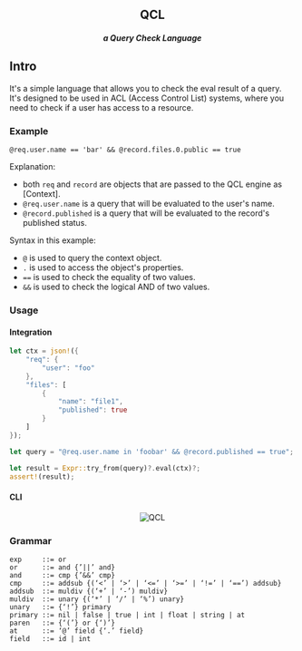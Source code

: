 <div align="center">
    <h2>QCL</h2>
    <h5>a Query Check Language</h5>
</div>

## Intro

It's a simple language that allows you to check the eval result of a query.  
It's designed to be used in ACL (Access Control List) systems, where you need to check if a user has access to a resource.

### Example

```qcl
@req.user.name == 'bar' && @record.files.0.public == true
```

Explanation:

- both `req` and `record` are objects that are passed to the QCL engine as [Context].
- `@req.user.name` is a query that will be evaluated to the user's name.
- `@record.published` is a query that will be evaluated to the record's published status.

Syntax in this example:

- `@` is used to query the context object.
- `.` is used to access the object's properties.
- `==` is used to check the equality of two values.
- `&&` is used to check the logical AND of two values.

### Usage

#### Integration

```rust
let ctx = json!({
    "req": {
        "user": "foo"
    },
    "files": [
        {
            "name": "file1",
            "published": true
        }
    ]
});

let query = "@req.user.name in 'foobar' && @record.published == true";

let result = Expr::try_from(query)?.eval(ctx)?;
assert!(result);
```

#### CLI

<div height="100px" align="center">
    <img src="https://cdn.lpkt.cn/img/capture/qcl.jpg" alt="QCL" />
</div>

### Grammar
```ebnf
exp     ::= or
or      ::= and {’||’ and}
and     ::= cmp {’&&’ cmp}
cmp     ::= addsub {(‘<’ | ‘>’ | ‘<=’ | ‘>=’ | ‘!=’ | ‘==’) addsub}
addsub  ::= muldiv {(‘+’ | ‘-’) muldiv}
muldiv  ::= unary {(‘*’ | ‘/’ | ‘%’) unary}
unary   ::= {‘!’} primary
primary ::= nil | false | true | int | float | string | at
paren   ::= {‘(’} or {‘)’}
at      ::= ‘@’ field {‘.’ field}
field   ::= id | int
```
